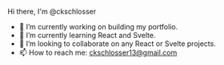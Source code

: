 Hi there, I'm @ckschlosser

- 🔭 I’m currently working on building my portfolio.
- 🌱 I’m currently learning React and Svelte.
- 👯 I’m looking to collaborate on any React or Svelte projects.
- 📫 How to reach me: ckschlosser13@gmail.com
